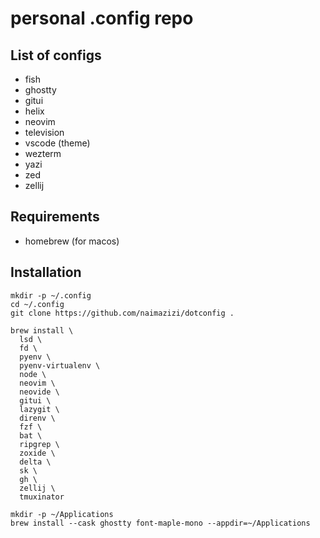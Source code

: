# personal .config repo

## List of configs

- fish
- ghostty
- gitui
- helix
- neovim
- television
- vscode (theme)
- wezterm
- yazi
- zed
- zellij

## Requirements

- homebrew (for macos)

## Installation

```{bash}
mkdir -p ~/.config
cd ~/.config
git clone https://github.com/naimazizi/dotconfig .

brew install \
  lsd \
  fd \
  pyenv \
  pyenv-virtualenv \
  node \
  neovim \
  neovide \
  gitui \
  lazygit \
  direnv \
  fzf \
  bat \
  ripgrep \
  zoxide \
  delta \
  sk \
  gh \
  zellij \
  tmuxinator

mkdir -p ~/Applications
brew install --cask ghostty font-maple-mono --appdir=~/Applications
```
